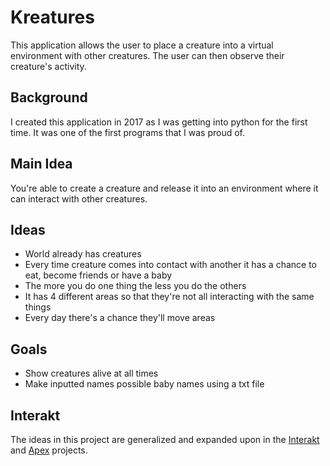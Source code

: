 # Kreatures
This application allows the user to place a creature into a virtual environment with other creatures. The user can then observe their creature's activity.

## Background
I created this application in 2017 as I was getting into python for the first time. It was one of the first programs that I was proud of.

## Main Idea
You're able to create a creature and release it into an environment where it can interact with other creatures.

## Ideas
- World already has creatures
- Every time creature comes into contact with another it has a chance to eat, become friends or have a baby
- The more you do one thing the less you do the others
- It has 4 different areas so that they're not all interacting with the same things
- Every day there's a chance they'll move areas

## Goals
- Show creatures alive at all times
- Make inputted names possible baby names using a txt file

## Interakt
The ideas in this project are generalized and expanded upon in the [Interakt](https://github.com/Stephenson-Software/Interakt) and [Apex](https://github.com/Stephenson-Software/Apex) projects.
